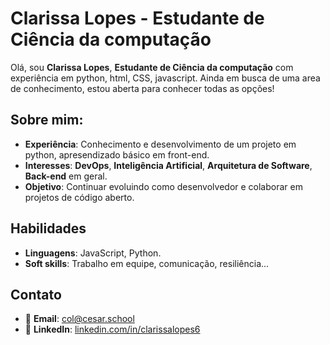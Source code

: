# Clarissa Lopes - Estudante de Ciência da computação

Olá, sou **Clarissa Lopes**, **Estudante de Ciência da computação** com experiência em python, html, CSS, javascript. Ainda em busca de uma area de conhecimento, estou aberta para conhecer todas as opções!

## Sobre mim:

- **Experiência**: Conhecimento e desenvolvimento de um projeto em python, apresendizado básico em front-end.
- **Interesses**: **DevOps**, **Inteligência Artificial**, **Arquitetura de Software**, **Back-end** em geral.
- **Objetivo**: Continuar evoluindo como desenvolvedor e colaborar em projetos de código aberto.

## Habilidades

- **Linguagens**: JavaScript, Python.
- **Soft skills**: Trabalho em equipe, comunicação, resiliência...

## Contato

- 📧 **Email**: col@cesar.school
- 💼 **LinkedIn**: [linkedin.com/in/clarissalopes6](https://www.linkedin.com/in/clarissa-oliveira-lopes-7b29a2338?utm_source=share&utm_campaign=share_via&utm_content=profile&utm_medium=ios_app)

